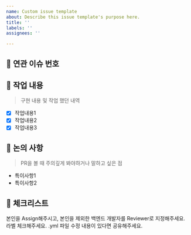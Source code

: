 ```yaml
---
name: Custom issue template
about: Describe this issue template's purpose here.
title: ''
labels: ''
assignees: ''

---
```


## 📕 연관 이슈 번호


## 📙 작업 내용

> 구현 내용 및 작업 했던 내역

- [x] 작업내용1
- [x] 작업내용2
- [x] 작업내용3

## 📗 논의 사항

> PR을 볼 때 주의깊게 봐야하거나 말하고 싶은 점

- 특이사항1
- 특이사항2

## 📘 체크리스트
본인을 Assign해주시고, 본인을 제외한 백엔드 개발자를 Reviewer로 지정해주세요.
라벨 체크해주세요.
.yml 파일 수정 내용이 있다면 공유해주세요.
